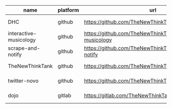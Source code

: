  | name |platform |url |description |stars |creation_date |
 |--- | --- | --- | --- | --- | --- | 
 | DHC | github | https://github.com/TheNewThinkTank/DHC |  | 1 | 2021-09-14T20:40:12Z | 
 | interactive-musicology | github | https://github.com/TheNewThinkTank/interactive-musicology |  | 0 | 2023-04-09T17:19:20Z | 
 | scrape-and-notify | github | https://github.com/TheNewThinkTank/scrape-and-notify |  | 1 | 2020-03-22T14:09:45Z | 
 | TheNewThinkTank | github | https://github.com/TheNewThinkTank/TheNewThinkTank |  | 0 | 2020-08-21T18:08:59Z | 
 | twitter-novo | github | https://github.com/TheNewThinkTank/twitter-novo |  | 1 | 2020-08-26T19:10:18Z | 
 | dojo | gitlab | https://gitlab.com/TheNewThinkTank/dojo |  | 1 | 2022-10-09T11:40:43.986Z | 
